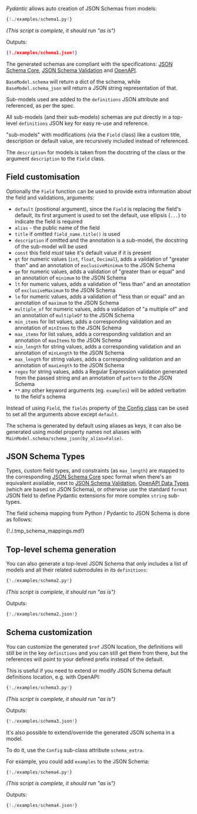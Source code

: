 *Pydantic* allows auto creation of JSON Schemas from models:

```py
{!./examples/schema1.py!}
```

_(This script is complete, it should run "as is")_

Outputs:

```json
{!./examples/schema1.json!}
```

The generated schemas are compliant with the specifications:
[JSON Schema Core](https://json-schema.org/latest/json-schema-core.html),
[JSON Schema Validation](https://json-schema.org/latest/json-schema-validation.html) and
[OpenAPI](https://github.com/OAI/OpenAPI-Specification).

`BaseModel.schema` will return a dict of the schema, while `BaseModel.schema_json` will return a JSON string
representation of that.

Sub-models used are added to the `definitions` JSON attribute and referenced, as per the spec.

All sub-models (and their sub-models) schemas are put directly in a top-level `definitions` JSON key for easy re-use
and reference.

"sub-models" with modifications (via the `Field` class) like a custom title, description or default value,
are recursively included instead of referenced.

The `description` for models is taken from the docstring of the class or the argument `description` to
the `Field` class.

## Field customisation

Optionally the `Field` function can be used to provide extra information about the field and validations, arguments:

* `default` (positional argument), since the `Field` is replacing the field's default, its first
  argument is used to set the default, use ellipsis (``...``) to indicate the field is required
* `alias` - the public name of the field
* `title` if omitted `field_name.title()` is used
* `description` if omitted and the annotation is a sub-model, the docstring of the sub-model will be used
* `const` this field *must* take it's default value if it is present
* `gt` for numeric values (``int``, `float`, `Decimal`), adds a validation of "greater than" and an annotation
  of `exclusiveMinimum` to the JSON Schema
* `ge` for numeric values, adds a validation of "greater than or equal" and an annotation of `minimum` to the
  JSON Schema
* `lt` for numeric values, adds a validation of "less than" and an annotation of `exclusiveMaximum` to the
  JSON Schema
* `le` for numeric values, adds a validation of "less than or equal" and an annotation of `maximum` to the
  JSON Schema
* `multiple_of` for numeric values, adds a validation of "a multiple of" and an annotation of `multipleOf` to the
  JSON Schema
* `min_items` for list values, adds a corresponding validation and an annotation of `minItems` to the
  JSON Schema
* `max_items` for list values, adds a corresponding validation and an annotation of `maxItems` to the
  JSON Schema
* `min_length` for string values, adds a corresponding validation and an annotation of `minLength` to the
  JSON Schema
* `max_length` for string values, adds a corresponding validation and an annotation of `maxLength` to the
  JSON Schema
* `regex` for string values, adds a Regular Expression validation generated from the passed string and an
  annotation of `pattern` to the JSON Schema
* `**` any other keyword arguments (eg. `examples`) will be added verbatim to the field's schema

Instead of using `Field`, the `fields` property of [the Config class](model_config.md) can be used
to set all the arguments above except `default`.

The schema is generated by default using aliases as keys, it can also be generated using model
property names not aliases with `MainModel.schema/schema_json(by_alias=False)`.

## JSON Schema Types

Types, custom field types, and constraints (as `max_length`) are mapped to the corresponding
[JSON Schema Core](http://json-schema.org/latest/json-schema-core.html#rfc.section.4.3.1) spec format when there's
an equivalent available, next to [JSON Schema Validation](http://json-schema.org/latest/json-schema-validation.html),
[OpenAPI Data Types](https://github.com/OAI/OpenAPI-Specification/blob/master/versions/3.0.2.md#data-types)
(which are based on JSON Schema), or otherwise use the standard `format` JSON field to define Pydantic extensions
for more complex `string` sub-types.

The field schema mapping from Python / Pydantic to JSON Schema is done as follows:

{!./.tmp_schema_mappings.md!}

## Top-level schema generation

You can also generate a top-level JSON Schema that only includes a list of models and all their related
submodules in its `definitions`:

```py
{!./examples/schema2.py!}
```

_(This script is complete, it should run "as is")_

Outputs:

```py
{!./examples/schema2.json!}
```

## Schema customization

You can customize the generated `$ref` JSON location, the definitions will still be in the key `definitions` and
you can still get them from there, but the references will point to your defined prefix instead of the default.

This is useful if you need to extend or modify JSON Schema default definitions location, e.g. with OpenAPI:

```py
{!./examples/schema3.py!}
```

_(This script is complete, it should run "as is")_

Outputs:

```py
{!./examples/schema3.json!}
```

It's also possible to extend/override the generated JSON schema in a model.

To do it, use the `Config` sub-class attribute `schema_extra`.

For example, you could add `examples` to the JSON Schema:

```py
{!./examples/schema4.py!}
```

_(This script is complete, it should run "as is")_

Outputs:

```py
{!./examples/schema4.json!}
```
